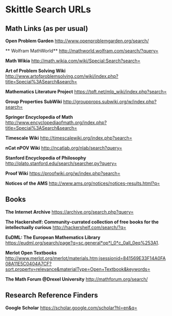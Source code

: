 # Skittle Search URLs


## Math Links (as per usual)

**Open Problem Garden**
http://www.openproblemgarden.org/search/

** Wolfram MathWorld**
http://mathworld.wolfram.com/search/?query=

**Math Wikia**
http://math.wikia.com/wiki/Special:Search?search=

**Art of Problem Solving Wiki**
http://www.artofproblemsolving.com/wiki/index.php?title=Special%3ASearch&search=

**Mathematics Literature Project**
https://tqft.net/mlp_wiki/index.php?search=

**Group Properties SubWiki**
http://groupprops.subwiki.org/w/index.php?search=

**Springer Encyclopedia of Math**
http://www.encyclopediaofmath.org/index.php?title=Special%3ASearch&search=

**Timescale Wiki**
http://timescalewiki.org/index.php?search=

**nCat nPOV Wiki**
http://ncatlab.org/nlab/search?query=

**Stanford Encyclopedia of Philosophy**
http://plato.stanford.edu/search/searcher.py?query=

**Proof Wiki**
https://proofwiki.org/w/index.php?search=

**Notices of the AMS**
http://www.ams.org/notices/notices-results.html?q=


## Books

**The Internet Archive**
https://archive.org/search.php?query=

**The Hackershelf: Community-currated collection of free books for the intellectually curious**
http://hackershelf.com/search/?q=

**EuDML: The European Mathematics Library**
https://eudml.org/search/page?q=sc.general*op*l_0*c_0all_0eq%253A1.

**Merlot Open Textbooks**
http://www.merlot.org/merlot/materials.htm;jsessionid=841569E33F14A0FA08A11E5C0404A7CF?sort.property=relevance&materialType=Open+Textbook&keywords=

**The Math Forum @Drexel University**
http://mathforum.org/search/


## Research Reference Finders

**Google Scholar**
https://scholar.google.com/scholar?hl=en&q=




